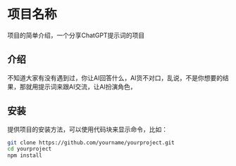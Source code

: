 # 项目名称

项目的简单介绍，一个分享ChatGPT提示词的项目

## 介绍

不知道大家有没有遇到过，你让AI回答什么，AI货不对口，乱说，不是你想要的结果，那就用提示词来跟AI交流，让AI扮演角色，

## 安装

提供项目的安装方法，可以使用代码块来显示命令，比如：

```bash
git clone https://github.com/yourname/yourproject.git
cd yourproject
npm install
